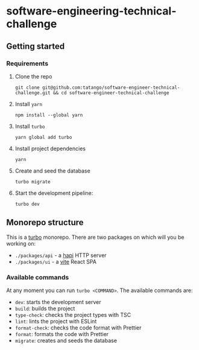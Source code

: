 # software-engineering-technical-challenge

## Getting started

### Requirements

1. Clone the repo
    ```
    git clone git@github.com:tatango/software-engineer-technical-challenge.git && cd software-engineer-technical-challenge
    ```
1. Install `yarn`
    ```
    npm install --global yarn
    ```
1. Install `turbo`
    ```
    yarn global add turbo
    ```
1. Install project dependencies
    ```
    yarn
    ```
1. Create and seed the database
    ```
    turbo migrate
    ```
2. Start the development pipeline:
    ```
    turbo dev
    ```

## Monorepo structure

This is a [turbo](https://turbo.build/repo/docs) monorepo. There are two packages on which will you be working on:

- `./packages/api` - a [hapi](https://hapi.dev/) HTTP server
- `./packages/ui` - a [vite](https://vitejs.dev/guide/) React SPA

### Available commands

At any moment you can run `turbo <COMMAND>`. The available commands are:

- `dev`: starts the development server
- `build`: builds the project
- `type-check`: checks the project types with TSC
- `lint`: lints the project with ESLint
- `format-check`: checks the code format with Prettier
- `format`: formats the code with Prettier
- `migrate`: creates and seeds the database
